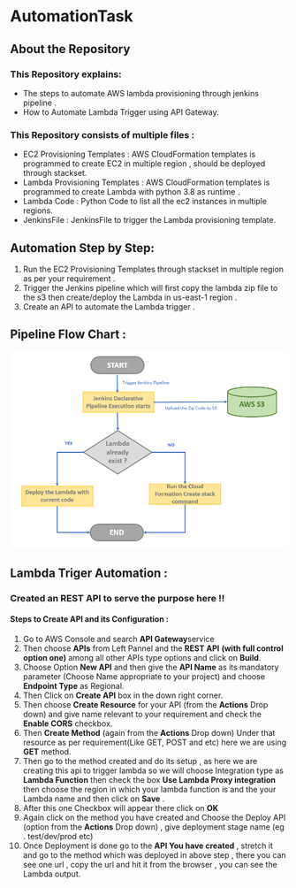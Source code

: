 # AutomationTask

## About the Repository
### This Repository explains:
- The steps to automate AWS lambda provisioning through jenkins pipeline .
- How to Automate Lambda Trigger using API Gateway.

### This Repository consists of multiple files :
- EC2 Provisioning Templates : AWS CloudFormation templates is programmed to create EC2 in multiple region , should be deployed through stackset.
- Lambda Provisioning Templates : AWS CloudFormation templates is programmed to create Lambda with python 3.8 as runtime .
- Lambda Code : Python Code to list all the ec2 instances in multiple regions.
- JenkinsFile : JenkinsFile to trigger the Lambda provisioning template.

## Automation Step by Step:
1. Run the EC2 Provisioning Templates through stackset in multiple region as per your requirement .
2. Trigger the Jenkins pipeline which will first copy the lambda zip file to the s3 then create/deploy the Lambda in us-east-1 region .
3. Create an API to automate the Lambda trigger .

## Pipeline Flow Chart :

![Jenkins Pipeline Flow Chart !!](https://github.com/trisha2694/AutomationTask/blob/main/PipelineFlowChart.PNG?raw=true)

## Lambda Triger Automation :
### Created an REST API to serve the purpose here !!
#### Steps to Create API and its Configuration :
1. Go to AWS Console and search **API Gateway**service
2. Then choose **APIs** from Left Pannel and the **REST API** __(with full control option one)__ among all other APIs type options and click on **Build**.
3. Choose Option **New API** and then give the __API Name__ as its mandatory parameter (Choose Name appropriate to your project) and choose __Endpoint Type__ as Regional.
4. Then Click on **Create API** box in the down right corner.
5. Then choose **Create Resource** for your API (from the **Actions** Drop down) and give name relevant to your requirement and check the **Enable CORS** checkbox.
6. Then **Create Method** (again from the **Actions** Drop down) Under that resource as per requirement(Like GET, POST and etc) here we are using **GET** method.
7. Then go to the method created and do its setup , as here we are creating this api to trigger lambda so we will choose Integration type as **Lambda Function** then check the box **Use Lambda Proxy integration** then choose the region in which your lambda function is and the your Lambda name and then click on **Save** .
8. After this one Checkbox will appear there click on **OK**
9. Again click on the method you have created and Choose the Deploy API (option from the **Actions** Drop down) , give deployment stage name (eg . test/dev/prod etc)
10. Once Deployment is done go to the **API You have created** , stretch it and go to the method which was deployed in above step , there you can see one url , copy the url and hit it from the browser , you can see the Lambda output.

